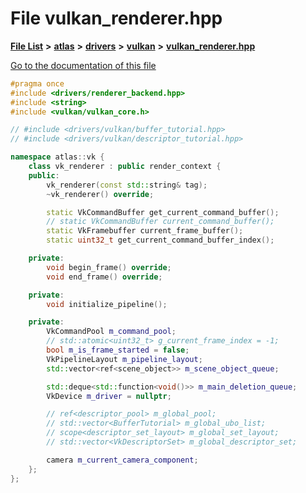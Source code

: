 

# File vulkan\_renderer.hpp

[**File List**](files.md) **>** [**atlas**](dir_1e6ffef027cfcf7ded3287660b505c9f.md) **>** [**drivers**](dir_1605561db8076fbb4262fa758aa3edc0.md) **>** [**vulkan**](dir_d1501d70e56e021a40f9d93dd0e2ca19.md) **>** [**vulkan\_renderer.hpp**](vulkan__renderer_8hpp.md)

[Go to the documentation of this file](vulkan__renderer_8hpp.md)


```C++
#pragma once
#include <drivers/renderer_backend.hpp>
#include <string>
#include <vulkan/vulkan_core.h>

// #include <drivers/vulkan/buffer_tutorial.hpp>
// #include <drivers/vulkan/descriptor_tutorial.hpp>

namespace atlas::vk {
    class vk_renderer : public render_context {
    public:
        vk_renderer(const std::string& tag);
        ~vk_renderer() override;

        static VkCommandBuffer get_current_command_buffer();
        // static VkCommandBuffer current_command_buffer();
        static VkFramebuffer current_frame_buffer();
        static uint32_t get_current_command_buffer_index();

    private:
        void begin_frame() override;
        void end_frame() override;

    private:
        void initialize_pipeline();

    private:
        VkCommandPool m_command_pool;
        // std::atomic<uint32_t> g_current_frame_index = -1;
        bool m_is_frame_started = false;
        VkPipelineLayout m_pipeline_layout;
        std::vector<ref<scene_object>> m_scene_object_queue;

        std::deque<std::function<void()>> m_main_deletion_queue;
        VkDevice m_driver = nullptr;

        // ref<descriptor_pool> m_global_pool;
        // std::vector<BufferTutorial> m_global_ubo_list;
        // scope<descriptor_set_layout> m_global_set_layout;
        // std::vector<VkDescriptorSet> m_global_descriptor_set;

        camera m_current_camera_component;
    };
};
```


